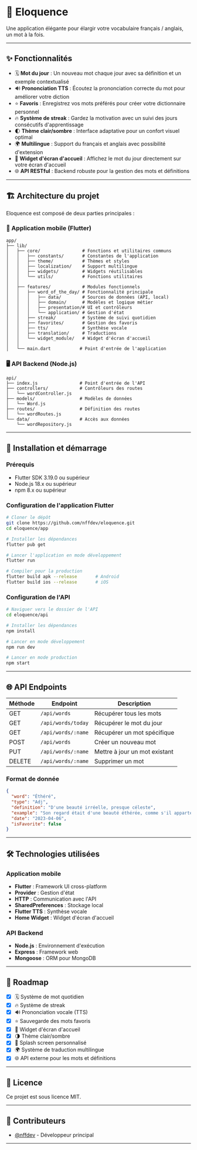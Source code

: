 # 📖 Eloquence

Une application élégante pour élargir votre vocabulaire français / anglais, un mot à la fois.

---

## ✨ Fonctionnalités

- 🗓️ **Mot du jour** : Un nouveau mot chaque jour avec sa définition et un exemple contextualisé
- 🔊 **Prononciation TTS** : Écoutez la prononciation correcte du mot pour améliorer votre diction
- ⭐ **Favoris** : Enregistrez vos mots préférés pour créer votre dictionnaire personnel
- 🔥 **Système de streak** : Gardez la motivation avec un suivi des jours consécutifs d'apprentissage
- 🌓 **Thème clair/sombre** : Interface adaptative pour un confort visuel optimal
- 🌍 **Multilingue** : Support du français et anglais avec possibilité d'extension
- 📱 **Widget d'écran d'accueil** : Affichez le mot du jour directement sur votre écran d'accueil
- 🌐 **API RESTful** : Backend robuste pour la gestion des mots et définitions

---

## 🏗️ Architecture du projet

Eloquence est composé de deux parties principales :

### 📱 Application mobile (Flutter)

```
app/
├── lib/
│   ├── core/                # Fonctions et utilitaires communs
│   │   ├── constants/       # Constantes de l'application
│   │   ├── theme/           # Thèmes et styles
│   │   ├── localization/    # Support multilingue
│   │   ├── widgets/         # Widgets réutilisables
│   │   └── utils/           # Fonctions utilitaires
│   │
│   ├── features/            # Modules fonctionnels
│   │   ├── word_of_the_day/ # Fonctionnalité principale
│   │   │   ├── data/        # Sources de données (API, local)
│   │   │   ├── domain/      # Modèles et logique métier
│   │   │   ├── presentation/# UI et contrôleurs
│   │   │   └── application/ # Gestion d'état
│   │   ├── streak/          # Système de suivi quotidien
│   │   ├── favorites/       # Gestion des favoris
│   │   ├── tts/             # Synthèse vocale
│   │   ├── translation/     # Traductions
│   │   └── widget_module/   # Widget d'écran d'accueil
│   │
│   └── main.dart           # Point d'entrée de l'application
```

### 🖥️ API Backend (Node.js)

```
api/
├── index.js                # Point d'entrée de l'API
├── controllers/            # Contrôleurs des routes
│   └── wordController.js
├── models/                 # Modèles de données
│   └── Word.js
├── routes/                 # Définition des routes
│   └── wordRoutes.js
└── data/                   # Accès aux données
    └── wordRepository.js
```

---

## 🚀 Installation et démarrage

### Prérequis

- Flutter SDK 3.19.0 ou supérieur
- Node.js 18.x ou supérieur
- npm 8.x ou supérieur

### Configuration de l'application Flutter

```bash
# Cloner le dépôt
git clone https://github.com/nffdev/eloquence.git
cd eloquence/app

# Installer les dépendances
flutter pub get

# Lancer l'application en mode développement
flutter run

# Compiler pour la production
flutter build apk --release       # Android
flutter build ios --release       # iOS
```

### Configuration de l'API

```bash
# Naviguer vers le dossier de l'API
cd eloquence/api

# Installer les dépendances
npm install

# Lancer en mode développement
npm run dev

# Lancer en mode production
npm start
```

---

## 🌐 API Endpoints

| Méthode | Endpoint | Description |
|---------|----------|-------------|
| GET | `/api/words` | Récupérer tous les mots |
| GET | `/api/words/today` | Récupérer le mot du jour |
| GET | `/api/words/:name` | Récupérer un mot spécifique |
| POST | `/api/words` | Créer un nouveau mot |
| PUT | `/api/words/:name` | Mettre à jour un mot existant |
| DELETE | `/api/words/:name` | Supprimer un mot |

### Format de donnée

```json
{
  "word": "Éthéré",
  "type": "Adj",
  "definition": "D'une beauté irréelle, presque céleste",
  "example": "Son regard était d'une beauté éthérée, comme s'il appartenait à un rêve.",
  "date": "2023-04-06",
  "isFavorite": false
}
```

---

## 🛠️ Technologies utilisées

### Application mobile
- **Flutter** : Framework UI cross-platform
- **Provider** : Gestion d'état
- **HTTP** : Communication avec l'API
- **SharedPreferences** : Stockage local
- **Flutter TTS** : Synthèse vocale
- **Home Widget** : Widget d'écran d'accueil

### API Backend
- **Node.js** : Environnement d'exécution
- **Express** : Framework web
- **Mongoose** : ORM pour MongoDB

---

## 🔮 Roadmap

- [x] 🗓️ Système de mot quotidien
- [x] 🔥 Système de streak
- [x] 🔊 Prononciation vocale (TTS)
- [x] ⭐ Sauvegarde des mots favoris
- [x] 📱 Widget d'écran d'accueil
- [x] 🌗 Thème clair/sombre
- [x] 🚀 Splash screen personnalisé
- [x] 🌍 Système de traduction multilingue
- [x] 🌐 API externe pour les mots et définitions

---

## 📄 Licence

Ce projet est sous licence MIT.

---

## 👥 Contributeurs

- [@nffdev](https://github.com/nffdev) - Développeur principal

---
